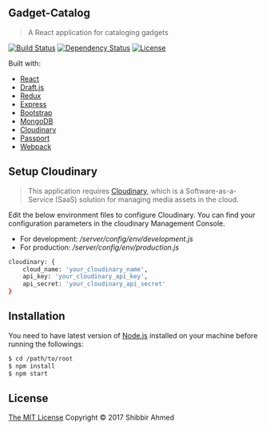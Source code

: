 ## Gadget-Catalog
> A React application for cataloging gadgets

[![Build Status](https://travis-ci.org/shibbir/gadget-catalog.svg?branch=master)](https://travis-ci.org/shibbir/gadget-catalog)
[![Dependency Status](https://david-dm.org/shibbir/gadget-catalog.svg)](https://david-dm.org/shibbir/gadget-catalog)
[![License](https://img.shields.io/badge/license-MIT-blue.svg)](http://opensource.org/licenses/MIT)

Built with:

- [React](https://facebook.github.io/react/)
- [Draft.js](https://facebook.github.io/draft-js/)
- [Redux](http://redux.js.org/)
- [Express](http://expressjs.com/)
- [Bootstrap](http://getbootstrap.com/)
- [MongoDB](https://www.mongodb.com/)
- [Cloudinary](http://cloudinary.com/documentation/solution_overview)
- [Passport](http://passportjs.org/)
- [Webpack](https://webpack.github.io/)

## Setup Cloudinary

> This application requires [Cloudinary](http://cloudinary.com/documentation/solution_overview), which is a Software-as-a-Service (SaaS) solution for managing media assets in the cloud.

Edit the below environment files to configure Cloudinary. You can find your configuration parameters in the cloudinary Management Console.

- For development: */server/config/env/development.js*
- For production: */server/config/env/production.js*

```bash
cloudinary: {
    cloud_name: 'your_cloudinary_name',
    api_key: 'your_cloudinary_api_key',
    api_secret: 'your_cloudinary_api_secret'
}
```

## Installation

You need to have latest version of [Node.js](https://nodejs.org/en/) installed on your machine before running the followings:

```bash
$ cd /path/to/root
$ npm install
$ npm start
```

## License
<a href="https://opensource.org/licenses/MIT">The MIT License</a> Copyright &copy; 2017 Shibbir Ahmed
